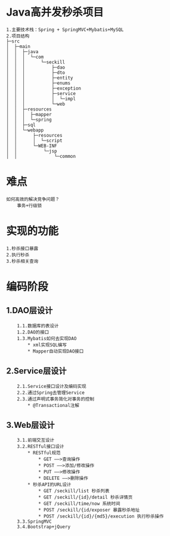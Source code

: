 # Java高并发秒杀项目
    1.主要技术栈：Spring + SpringMVC+Mybatis+MySQL
    2.项目结构
    ├─src
    │  ├─main
    │  │  ├─java
    │  │  │  └─com
    │  │  │      └─seckill
    │  │  │          ├─dao
    │  │  │          ├─dto
    │  │  │          ├─entity
    │  │  │          ├─enums
    │  │  │          ├─exception
    │  │  │          ├─service
    │  │  │          │  └─impl
    │  │  │          └─web
    │  │  ├─resources
    │  │  │  ├─mapper
    │  │  │  └─spring
    │  │  ├─sql
    │  │  └─webapp
    │  │      ├─resources
    │  │      │  └─script
    │  │      └─WEB-INF
    │  │          └─jsp
    │  │              └─common
# 难点
    如何高效的解决竞争问题？
        事务+行级锁
# 实现的功能
    1.秒杀接口暴露
    2.执行秒杀
    3.秒杀相关查询
# 编码阶段
## 1.DAO层设计
        1.1.数据库的表设计
        1.2.DAO的接口
        1.3.Mybatis如何去实现DAO
            * xml实现SQL编写
            * Mapper自动实现DAO接口
## 2.Service层设计
        2.1.Service接口设计及编码实现
        2.2.通过Spring去管理Service
        2.3.通过声明式事务简化对事务的控制
            * @Transactional注解
## 3.Web层设计
        3.1.前端交互设计
        3.2.RESTful接口设计
            * RESTful规范
                * GET ——>查询操作
                * POST ——>添加/修改操作
                * PUT ——>修改操作
                * DELETE ——>删除操作
            * 秒杀API的URL设计
                * GET /seckill/list 秒杀列表
                * GET /seckill/{id}/detail 秒杀详情页
                * GET /seckill/time/now 系统时间
                * POST /seckill/{id/exposer 暴露秒杀地址
                * POST /seckill/{id}/{md5}/execution 执行秒杀操作
        3.3.SpringMVC
        3.4.Bootstrap+jQuery
    
